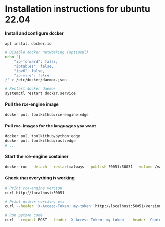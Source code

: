 # Installation instructions for ubuntu 22.04

#### Install and configure docker

```bash
apt install docker.io

# Disable docker networking (optional)
echo '{
    "ip-forward": false,
    "iptables": false,
    "ipv6": false,
    "ip-masq": false
}' > /etc/docker/daemon.json

# Restart docker daemon
systemctl restart docker.service
```

#### Pull the rce-engine image

```bash
docker pull toolkithub/rce-engine:edge
```

#### Pull rce-images for the languages you want

```bash
docker pull toolkithub/python:edge
docker pull toolkithub/rust:edge
# ...
```

#### Start the rce-engine container

```bash
docker run --detach --restart=always --publish 50051:50051 --volume /var/run/docker.sock:/var/run/docker.sock --env "API_ACCESS_TOKEN=my-token" rce-engine:edge
```

#### Check that everything is working

```bash
# Print rce-engine version
curl http://localhost:50051

# Print docker version, etc
curl --header 'X-Access-Token: my-token' http://localhost:50051/version

# Run python code
curl --request POST --header 'X-Access-Token: my-token' --header 'Content-type: application/json' --data '{"image": "rce-images-python:edge", "payload": {"language": "python", "files": [{"name": "main.py", "content": "print(42)"}]}}' http://localhost:50051/run
```
